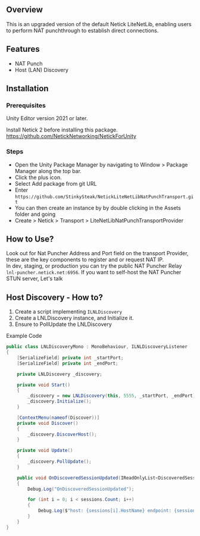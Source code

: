 ## Overview
This is an upgraded version of the default Netick LiteNetLib, enabling users to perform NAT punchthrough to establish direct connections.

## Features
- NAT Punch
- Host (LAN) Discovery

## Installation

### Prerequisites

Unity Editor version 2021 or later.

Install Netick 2 before installing this package.
https://github.com/NetickNetworking/NetickForUnity

### Steps

- Open the Unity Package Manager by navigating to Window > Package Manager along the top bar.
- Click the plus icon.
- Select Add package from git URL
- Enter `https://github.com/StinkySteak/NetickLiteNetLibNatPunchTransport.git`
- You can then create an instance by by double clicking in the Assets folder and going
 - Create > Netick > Transport > LiteNetLibNatPunchTransportProvider

## How to Use?
Look out for Nat Puncher Address and Port field on the transport Provider, these are the key components to register and or request NAT IP.  
In dev, staging, or production you can try the public NAT Puncher Relay `lnl-puncher.netick.net:6956`. If you want to self-host the NAT Puncher STUN server, Let's talk

## Host Discovery - How to?
1. Create a script implementing `ILNLDiscovery`
1. Create a LNLDiscovery instance, and Initialize it.
1. Ensure to PollUpdate the LNLDiscovery

Example Code
```cs
public class LNLDiscoveryMono : MonoBehaviour, ILNLDiscoveryListener
{
    [SerializeField] private int _startPort;
    [SerializeField] private int _endPort;

    private LNLDiscovery _discovery;

    private void Start()
    {
        _discovery = new LNLDiscovery(this, 5555, _startPort, _endPort);
        _discovery.Initialize();
    }

    [ContextMenu(nameof(Discover))]
    private void Discover()
    {
        _discovery.DiscoverHost();
    }

    private void Update()
    {
        _discovery.PollUpdate();
    }

    public void OnDiscoveredSessionUpdated(IReadOnlyList<DiscoveredSession> sessions)
    {
        Debug.Log("OnDiscoveredSessionUpdated");

        for (int i = 0; i < sessions.Count; i++)
        {
            Debug.Log($"host: {sessions[i].HostName} endpoint: {sessions[i].EndPoint}");
        }
    }
}

```
